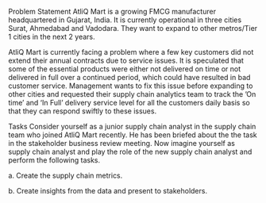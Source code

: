 Problem Statement
AtliQ Mart is a growing FMCG manufacturer headquartered in Gujarat, India. It is currently operational in three cities Surat, Ahmedabad and Vadodara. They want to expand to other metros/Tier 1 cities in the next 2 years.

AtliQ Mart is currently facing a problem where a few key customers did not extend their annual contracts due to service issues. It is speculated that some of the essential products were either not delivered on time or not delivered in full over a continued period, which could have resulted in bad customer service. Management wants to fix this issue before expanding to other cities and requested their supply chain analytics team to track the ’On time’ and ‘In Full’ delivery service level for all the customers daily basis so that they can respond swiftly to these issues.

Tasks
Consider yourself as a junior supply chain analyst in the supply chain team who joined AtliQ Mart recently. He has been briefed about the the task in the stakeholder business review meeting. Now imagine yourself as supply chain analyst and play the role of the new supply chain analyst and perform the following tasks.

a. Create the supply chain metrics.

b. Create insights from the data and present to stakeholders.
